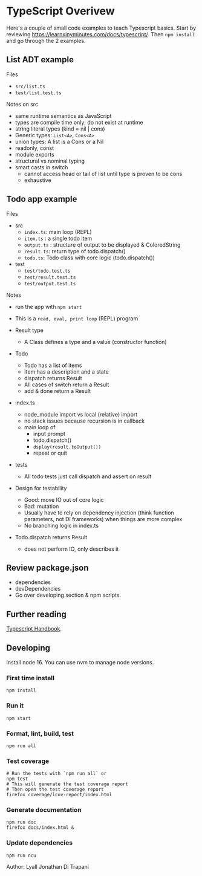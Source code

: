 TypeScript Overivew
===================

Here's a couple of small code examples to teach Typescript basics.
Start by reviewing <https://learnxinyminutes.com/docs/typescript/>.
Then `npm install` and go through the 2 examples.


List ADT example
----------------

Files

- `src/list.ts`
- `test/list.test.ts`

Notes on src

- same runtime semantics as JavaScript
- types are compile time only; do not exist at runtime
- string literal types (kind = nil | cons)
- Generic types: `List<A>`, `Cons<A>`
- union types: A list is a Cons or a Nil
- readonly, const
- module exports
- structural vs nominal typing
- smart casts in switch
  - cannot access head or tail of list until type is proven to be cons
  - exhaustive


Todo app example
----------------

Files

- src
    - `index.ts`: main loop (REPL)
    - `item.ts` : a single todo item
    - `output.ts` : structure of output to be displayed & ColoredString
    - `result.ts`: return type of todo.dispatch()
    - `todo.ts`: Todo class with core logic (todo.dispatch())
- test
    - `test/todo.test.ts`
    - `test/result.test.ts`
    - `test/output.test.ts`

Notes

- run the app with `npm start`
- This is a `read, eval, print loop` (REPL) program

- Result type
    - A Class defines a type and a value (constructor function)
- Todo
    - Todo has a list of items
    - Item has a description and a state
    - dispatch returns Result
    - All cases of switch return a Result
    - add & done return a Result
- index.ts
    - node\_module import vs local (relative) import
    - no stack issues because recursion is in callback
    - main loop of
        - input prompt
        - todo.dispatch()
        - `dsplay(result.toOutput())`
        - repeat or quit
- tests
    - All todo tests just call dispatch and assert on result
- Design for testability
    - Good: move IO out of core logic
    - Bad: mutation
    - Usually have to rely on dependency injection
      (think function parameters, not DI frameworks) when things are more complex
    - No branching logic in index.ts
- Todo.dispatch returns Result
    - does not perform IO, only describes it


Review package.json
--------------------

- dependencies
- devDependencies
- Go over developing section & npm scripts.


Further reading
---------------

[Typescript Handbook](https://www.typescriptlang.org/docs/handbook/2/everyday-types.html).


Developing
----------

Install node 16.  You can use nvm to manage node versions.


### First time install ###

    npm install


### Run it ###

    npm start


### Format, lint, build, test ###

    npm run all


### Test coverage ###

    # Run the tests with `npm run all` or
    npm test
    # This will generate the test coverage report
    # Then open the test coverage report
    firefox coverage/lcov-report/index.html


### Generate documentation ###

    npm run doc
    firefox docs/index.html &


### Update dependencies ###

    npm run ncu


Author:  Lyall Jonathan Di Trapani
